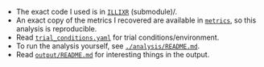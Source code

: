 - The exact code I used is in [`ILLIXR`](./ILLIXR) (submodule)/.
- An exact copy of the metrics I recovered are available in [`metrics`](./metrics), so this analysis is reproducible.
- Read [`trial_conditions.yaml`](./trial_conditions.yaml) for trial conditions/environment.
- To run the analysis yourself, see [`./analysis/README.md`](./analysis/README.md).
- Read [`output/README.md`](./output/) for interesting things in the output.
